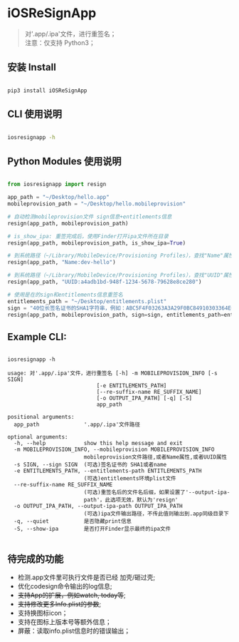 # iOSReSignApp

> 对'.app/.ipa'文件，进行重签名；  
> 注意：仅支持 Python3；

## 安装 Install

```

pip3 install iOSReSignApp

```

## CLI 使用说明

```bash

iosresignapp -h 

```

## Python Modules 使用说明

```python

from iosresignapp import resign

app_path = "~/Desktop/hello.app"
mobileprovision_path = "~/Desktop/hello.mobileprovision"

# 自动检测mobileprovision文件 sign信息+entitlements信息
resign(app_path, mobileprovision_path)

# is_show_ipa: 重签完成后，使用Finder打开ipa文件所在目录
resign(app_path, mobileprovision_path, is_show_ipa=True)

# 到系统路径（~/Library/MobileDevice/Provisioning Profiles），查找"Name"属性为"dev-hello"的最新的mobileprovision文件
resign(app_path, "Name:dev-hello")

# 到系统路径（~/Library/MobileDevice/Provisioning Profiles），查找"UUID"属性为"a4adb1bd-948f-1234-5678-79628e8ce280"的最新的mobileprovision文件
resign(app_path, "UUID:a4adb1bd-948f-1234-5678-79628e8ce280")

# 使用是在的sign和entitlements信息重签名
entitlements_path = "~/Desktop/entitlements.plist"
sign = "40位长签名证书的SHA1字符串，例如：ABC5F4F03263A3A29F0BC84910303364E0123456"
resign(app_path, mobileprovision_path, sign=sign, entitlements_path=entitlements_path)


```

## Example CLI:

```shell

iosresignapp -h 

usage: 对'.app/.ipa'文件，进行重签名 [-h] -m MOBILEPROVISION_INFO [-s SIGN]
                            [-e ENTITLEMENTS_PATH]
                            [--re-suffix-name RE_SUFFIX_NAME]
                            [-o OUTPUT_IPA_PATH] [-q] [-S]
                            app_path

positional arguments:
  app_path              '.app/.ipa'文件路径

optional arguments:
  -h, --help            show this help message and exit
  -m MOBILEPROVISION_INFO, --mobileprovision MOBILEPROVISION_INFO
                        mobileprovision文件路径,或者Name属性,或者UUID属性
  -s SIGN, --sign SIGN  (可选)签名证书的 SHA1或者name
  -e ENTITLEMENTS_PATH, --entitlements-path ENTITLEMENTS_PATH
                        (可选)entitlements环境plist文件
  --re-suffix-name RE_SUFFIX_NAME
                        (可选)重签名后的文件名后缀，如果设置了'--output-ipa-
                        path'，此选项无效，默认为'resign'
  -o OUTPUT_IPA_PATH, --output-ipa-path OUTPUT_IPA_PATH
                        (可选)ipa文件输出路径，不传此值则输出到.app同级目录下
  -q, --quiet           是否隐藏print信息
  -S, --show-ipa        是否打开Finder显示最终的ipa文件


```


## 待完成的功能

* 检测.app文件里可执行文件是否已经 加壳/砸过壳;
* 优化codesign命令输出的log信息;
* ~~支持App的扩展，例如watch, today等~~;
* ~~支持修改更多Info.plist的参数~~;
* 支持换图标icon；
* 支持在图标上版本号等额外信息；
* 屏蔽：读取info.plist信息时的错误输出；
